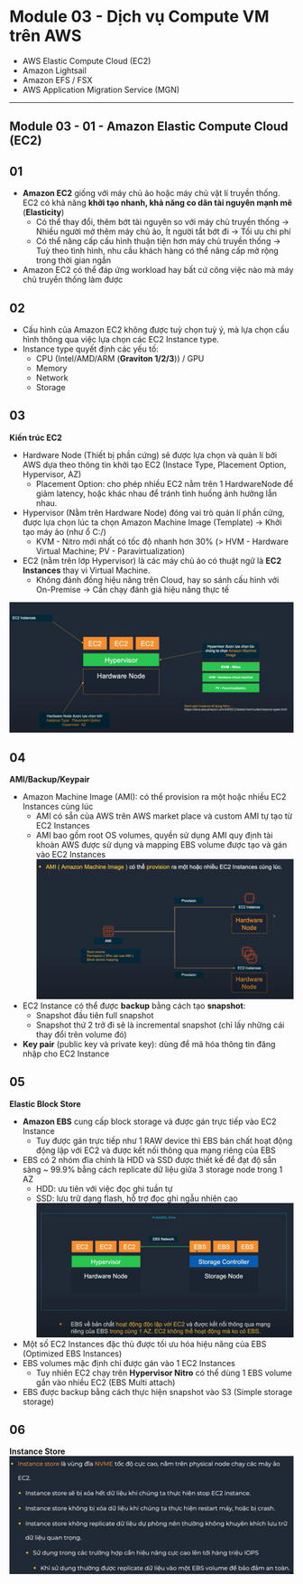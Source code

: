 # Module 03 - Dịch vụ Compute VM trên AWS
- AWS Elastic Compute Cloud (EC2)
- Amazon Lightsail
- Amazon EFS / FSX
- AWS Application Migration Service (MGN)
---
## Module 03 - 01 - Amazon Elastic Compute Cloud (EC2)
## 01
  - **Amazon EC2** giống với máy chủ ảo hoặc máy chủ vật lí truyền thống. EC2 có khả năng **khởi tạo nhanh, khả năng co dãn tài nguyên mạnh mẽ** (**Elasticity**)
    - Có thể thay đổi, thêm bớt tài nguyên so với máy chủ truyền thống -> Nhiều người mở thêm máy chủ ảo, Ít người tắt bớt đi -> Tối ưu chi phí
    - Có thể nâng cấp cấu hình thuận tiện hơn máy chủ truyền thống -> Tuỳ theo tình hình, nhu cầu khách hàng có thể nâng cấp mở rộng trong thời gian ngắn
  - Amazon EC2 có thể đáp ứng workload hay bất cứ công việc nào mà máy chủ truyền thống làm được
## 02
  - Cấu hình của Amazon EC2 không được tuỳ chọn tuỳ ý, mà lựa chọn cấu hình thông qua việc lựa chọn các EC2 Instance type.
  - Instance type quyết định các yếu tố:
    - CPU (Intel/AMD/ARM (**Graviton 1/2/3**)) / GPU
    - Memory
    - Network
    - Storage
## 03
  **Kiến trúc EC2**
  - Hardware Node (Thiết bị phần cứng) sẽ được lựa chọn và quản lí bởi AWS dựa theo thông tin khởi tạo EC2 (Instace Type, Placement Option, Hypervisor, AZ)
    - Placement Option: cho phép nhiều EC2 nằm trên 1 HardwareNode để giảm latency, hoặc khác nhau để tránh tình huống ảnh hưởng lẫn nhau.  
  - Hypervisor (Nằm trên Hardware Node) đóng vai trò quản lí phần cứng, được lựa chọn lúc ta chọn Amazon Machine Image (Template) -> Khởi tạo máy ảo (như ổ C:/)
    - KVM - Nitro mới nhất có tốc độ nhanh hơn 30% (> HVM - Hardware Virtual Machine; PV - Paravirtualization)
  - EC2 (nằm trên lớp Hypervisor) là các máy chủ ảo có thuật ngữ là **EC2 Instances** thay vì Virtual Machine.
    - Không đánh đồng hiệu năng trên Cloud, hay so sánh cấu hình với On-Premise -> Cần chạy đánh giá hiệu năng thực tế 

![EC2 structure](images/image1.png)

## 04
  **AMI/Backup/Keypair**
  - Amazon Machine Image (AMI): có thể provision ra một hoặc nhiều EC2 Instances cùng lúc
    - AMI có sẵn của AWS trên AWS market place và custom AMI tự tạo từ EC2 Instances
    - AMI bao gồm root OS volumes, quyền sử dụng AMI quy định tài khoàn AWS được sử dụng và mapping EBS volume được tạo và gán vào EC2 Instances
![AMI](images/image2.png) 
  - EC2 Instance có thể được **backup** bằng cách tạo **snapshot**:
    - Snapshot đầu tiên full snapshot
    - Snapshot thứ 2 trở đi sẽ là incremental snapshot (chỉ lấy những cái thay đổi trên volume đó)
  - **Key pair** (public key và private key): dùng để mã hóa thông tin đăng nhập cho EC2 Instance

## 05 
  **Elastic Block Store**
  - **Amazon EBS** cung cấp block storage và được gán trực tiếp vào EC2 Instance
    - Tuy được gán trực tiếp như 1 RAW device thì EBS bản chất hoạt động động lập với EC2 và được kết nối thông qua mạng riêng của EBS
  - EBS có 2 nhóm đĩa chính là HDD và SSD được thiết kế để đạt độ sẵn sàng ~ 99.9% bằng cách replicate dữ liệu giữa 3 storage node trong 1 AZ
    - HDD: ưu tiên với việc đọc ghi tuần tự
    - SSD: lưu trữ dạng flash, hỗ trợ đọc ghi ngẫu nhiên cao
![EBS](images/image3.png)
  - Một số EC2 Instances đặc thù được tối ưu hóa hiệu năng của EBS (Optimized EBS Instances)
  - EBS volumes mặc định chỉ được gán vào 1 EC2 Instances
    - Tuy nhiên EC2 chạy trên **Hypervisor Nitro** có thể dùng 1 EBS volume gắn vào nhiều EC2 (EBS Multi attach)
  - EBS được backup bằng cách thực hiện snapshot vào S3 (Simple storage storage)

## 06
  **Instance Store**
![Instance](images/image4.png)